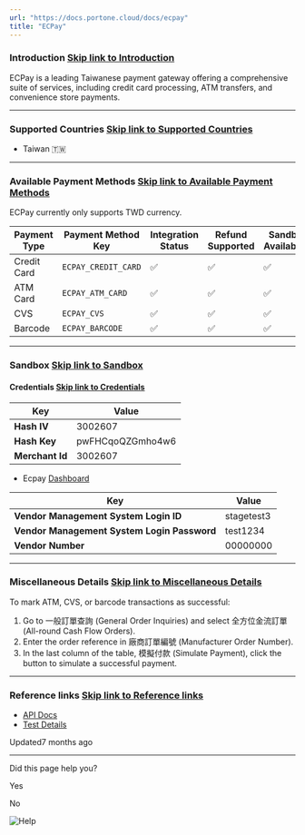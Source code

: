 ```yaml
---
url: "https://docs.portone.cloud/docs/ecpay"
title: "ECPay"
---
```


### Introduction   [Skip link to Introduction](https://docs.portone.cloud/docs/ecpay\#introduction)

ECPay is a leading Taiwanese payment gateway offering a comprehensive suite of services, including credit card processing, ATM transfers, and convenience store payments.

* * *

### Supported Countries   [Skip link to Supported Countries](https://docs.portone.cloud/docs/ecpay\#supported-countries)

- Taiwan 🇹🇼

* * *

### Available Payment Methods   [Skip link to Available Payment Methods](https://docs.portone.cloud/docs/ecpay\#available-payment-methods)

ECPay currently only supports TWD currency.

| Payment Type | Payment Method Key | Integration Status | Refund Supported | Sandbox Availability |
| --- | --- | --- | --- | --- |
| Credit Card | `ECPAY_CREDIT_CARD` | ✅ | ✅ | ✅ |
| ATM Card | `ECPAY_ATM_CARD` | ✅ | ✅ | ✅ |
| CVS | `ECPAY_CVS` | ✅ | ✅ | ✅ |
| Barcode | `ECPAY_BARCODE` | ✅ | ✅ | ✅ |

* * *

### Sandbox   [Skip link to Sandbox](https://docs.portone.cloud/docs/ecpay\#sandbox)

#### Credentials   [Skip link to Credentials](https://docs.portone.cloud/docs/ecpay\#credentials)

| Key | Value |
| --- | --- |
| **Hash IV** | 3002607 |
| **Hash Key** | pwFHCqoQZGmho4w6 |
| **Merchant Id** | 3002607 |

- Ecpay [Dashboard](https://vendor-stage.ecpay.com.tw/User/LogOn_Step1)

| Key | Value |
| --- | --- |
| **Vendor Management System Login ID** | stagetest3 |
| **Vendor Management System Login Password** | test1234 |
| **Vendor Number** | 00000000 |

* * *

### Miscellaneous Details   [Skip link to Miscellaneous Details](https://docs.portone.cloud/docs/ecpay\#miscellaneous-details)

To mark ATM, CVS, or barcode transactions as successful:

1. Go to 一般訂單查詢 (General Order Inquiries) and select 全方位金流訂單 (All-round Cash Flow Orders).
2. Enter the order reference in 廠商訂單編號 (Manufacturer Order Number).
3. In the last column of the table, 模擬付款 (Simulate Payment), click the button to simulate a successful payment.

* * *

### Reference links   [Skip link to Reference links](https://docs.portone.cloud/docs/ecpay\#reference-links)

- [API Docs](https://developers.ecpay.com.tw/?page_id=26797)
- [Test Details](https://developers.ecpay.com.tw/?p=16447)

Updated7 months ago

* * *

Did this page help you?

Yes

No

![Help](https://cdn.jsdelivr.net/gh/iamport-intl/portone-devx-chatbot-widget@production/public/chat-intro1.svg)